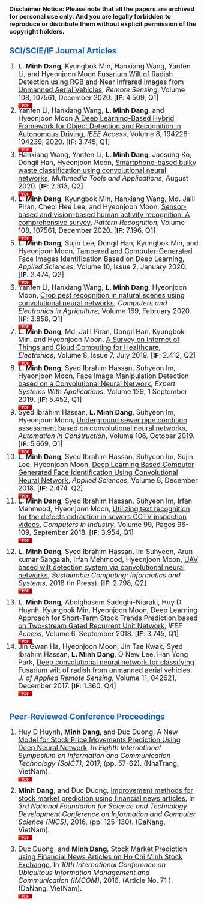  
<style type="text/css">
 
.pdflink{
  display:block;
  width:37px;
  height:13px;
}
li{
  font-size: 18px;
       font-family:"Courier New", Courier, monospace  
       display:block;

}
 
</style>
<h3>Disclaimer Notice: Please note that all the papers are archived for personal use only. And you are legally forbidden to reproduce or distribute them without explicit permission of the copyright holders.</h3>
<h2 style="color:#1565c0">SCI/SCIE/IF Journal Articles</h2>

<ol>

<li>
<b>L. Minh Dang</b>, Kyungbok Min, Hanxiang Wang, Yanfen Li, and Hyeonjoon Moon <a href="https://www.mdpi.com/2072-4292/12/17/2863" target="_blank">Fusarium Wilt of Radish Detection using RGB and Near Infrared Images from Unmanned Aerial Vehicles</a>, <i>Remote Sensing</i>, Volume 108, 107561, December 2020. [<strong>IF</strong>: 4.509, Q1]
 <a class="pdflink" href="/public/papers/RS_2020.pdf" target="_blank">
      <img border="0" src="/public/pictures/pdfminis.png" width="37" height="13">
 </a>
</li>

<li>
Yanfen Li, Hanxiang Wang, <b>L. Minh Dang</b>, and Hyeonjoon Moon <a href="https://ieeexplore.ieee.org/stamp/stamp.jsp?tp=&arnumber=9238023" target="_blank">A Deep Learning-Based Hybrid Framework for Object Detection and Recognition in Autonomous Driving</a>, <i>IEEE Access</i>, Volume 8, 194228-194239, 2020. [<strong>IF</strong>: 3.745, Q1]
 <a class="pdflink" href="/public/papers/access_yanfen_2020.pdf" target="_blank">
      <img border="0" src="/public/pictures/pdfminis.png" width="37" height="13">
 </a>
</li>


<li>
Hanxiang Wang, Yanfen Li, <b>L. Minh Dang</b>, Jaesung Ko, Dongil Han, Hyeonjoon Moon, <a href="https://link.springer.com/article/10.1007/s11042-020-09571-5" target="_blank">Smartphone-based bulky waste classification using convolutional neural networks</a>, <i>Multimedia Tools and Applications</i>, August 2020. [<strong>IF</strong>: 2.313, Q2]
 <a class="pdflink" href="/public/papers/MTA_2020.pdf" target="_blank">
      <img border="0" src="/public/pictures/pdfminis.png" width="37" height="13">
 </a>
</li>


<li>
<b>L. Minh Dang</b>, Kyungbok Min, Hanxiang Wang, Md. Jalil Piran, Cheol Hee Lee, and Hyeonjoon Moon, <a href="https://www.sciencedirect.com/science/article/pii/S0031320320303642?dgcid=coauthor" target="_blank">Sensor-based and vision-based human activity recognition: A comprehensive survey</a>, <i>Pattern Recognition</i>, Volume 108, 107561, December 2020. [<strong>IF</strong>: 7.196, Q1]
 <a class="pdflink" href="/public/papers/pattern_2020.pdf" target="_blank">
      <img border="0" src="/public/pictures/pdfminis.png" width="37" height="13">
 </a>
</li>

<li>
<b>L. Minh Dang</b>, Sujin Lee, Dongil Han, Kyungbok Min, and Hyeonjoon Moon, <a href="https://www.mdpi.com/2076-3417/10/2/505" target="_blank">Tampered and Computer-Generated Face Images Identification Based on Deep Learning</a>, <i>Applied Sciences</i>, Volume 10, Issue 2, January 2020. [<strong>IF</strong>: 2.474, Q2]
 <a class="pdflink" href="/public/papers/applsci-2020.pdf" target="_blank">
      <img border="0" src="/public/pictures/pdfminis.png" width="37" height="13">
 </a>
</li>

<li>
Yanfen Li, Hanxiang Wang, <b>L. Minh Dang</b>,  Hyeonjoon Moon, <a href="https://www.sciencedirect.com/science/article/pii/S0168169919313638" target="_blank">Crop pest recognition in natural scenes using convolutional neural networks</a>, <i>Computers and Electronics in Agriculture</i>, Volume 169, February 2020. [<strong>IF</strong>: 3.858, Q1]
 <a class="pdflink" href="/public/papers/yanfen_2020.pdf" target="_blank">
      <img border="0" src="/public/pictures/pdfminis.png" width="37" height="13">
 </a>
</li>

  <li>
<b>L. Minh Dang</b>, Md. Jalil Piran, Dongil Han, Kyungbok Min, and Hyeonjoon Moon, <a href="https://www.mdpi.com/2079-9292/8/7/768" target="_blank">A Survey on Internet of Things and Cloud Computing for Healthcare</a>, <i>Electronics</i>, Volume 8, Issue 7, July 2019. [<strong>IF</strong>: 2.412, Q2]
 <a class="pdflink" href="/public/papers/electronics-08-00768.pdf" target="_blank">
      <img border="0" src="/public/pictures/pdfminis.png" width="37" height="13">
 </a>
</li>

  <li>
<b>L. Minh Dang</b>, Syed Ibrahim Hassan, Suhyeon Im, Hyeonjoon Moon, <a href="https://www.sciencedirect.com/science/article/pii/S0957417419302350" target="_blank">Face Image Manipulation Detection based on a Convolutional Neural Network</a>, <i>Expert Systems With Applications</i>, Volume 129, 1 September 2019. [<strong>IF</strong>: 5.452, Q1]
 <a class="pdflink" href="/public/papers/Expert_2019.pdf" target="_blank">
      <img border="0" src="/public/pictures/pdfminis.png" width="37" height="13">
 </a>
</li>

  <li>
Syed Ibrahim Hassan, <b>L. Minh Dang</b>, Suhyeon Im, Hyeonjoon Moon, <a href="https://www.sciencedirect.com/science/article/pii/S0926580518305892" target="_blank">Underground sewer pipe condition assessment based on convolutional neural networks</a>, <i>Automation in Construction</i>, Volume 106, October 2019. [<strong>IF</strong>: 5.669, Q1]
 <a class="pdflink" href="/public/papers/Automation_19.pdf" target="_blank">
      <img border="0" src="/public/pictures/pdfminis.png" width="37" height="13">
 </a>
</li>
 <li>
<b>L. Minh Dang</b>, Syed Ibrahim Hassan, Suhyeon Im, Sujin Lee, Hyeonjoon Moon, <a href="https://www.mdpi.com/2076-3417/8/12/2610" target="_blank">Deep Learning Based Computer Generated Face Identification Using Convolutional Neural Network</a>, <i>Applied Sciences</i>, Volume 8, December 2018. [<strong>IF</strong>: 2.474, Q2]
 <a class="pdflink" href="/public/papers/applsci-08-02610.pdf" target="_blank">
      <img border="0" src="/public/pictures/pdfminis.png" width="37" height="13">
 </a>
</li>

 <li>
<b>L. Minh Dang</b>, Syed Ibrahim Hassan, Suhyeon Im, Irfan Mehmood, Hyeonjoon Moon, <a href="https://www.sciencedirect.com/science/article/pii/S0166361517304633" target="_blank">Utilizing text recognition for the defects extraction in sewers CCTV inspection videos</a>, <i>Computers in Industry</i>, Volume 99, Pages 96-109, September 2018. [<strong>IF</strong>: 3.954, Q1]
 <a class="pdflink" href="/public/papers/ComputerID_2018.pdf" target="_blank">
      <img border="0" src="/public/pictures/pdfminis.png" width="37" height="13">
 </a>
</li>
  
  <br>
  
  <li>
<b>L. Minh Dang</b>, Syed Ibrahim Hassan, Im Suhyeon, Arun kumar Sangaiah, Irfan Mehmood, Hyeonjoon Moon, <a href="https://www.sciencedirect.com/science/article/pii/S2210537917304018" target="_blank">UAV based wilt detection system via convolutional neural networks</a>, <i>Sustainable Computing: Informatics and Systems</i>, 2018 (In Press). [<b>IF</b>: 2.798, Q2]
 <a class="pdflink" href="/public/papers/SC_2018.pdf" target="_blank">
      <img border="0" src="/public/pictures/pdfminis.png" width="37" height="13">
</a>
  </li>
  <br>
  <li>
<b>L. Minh Dang</b>, Abolghasem Sadeghi-Niaraki, Huy D. Huynh, Kyungbok Min, Hyeonjoon Moon, <a href="https://ieeexplore.ieee.org/ielx7/6287639/6514899/08456512.pdf?tp=&arnumber=8456512&isnumber=6514899&tag=1" target="_blank">Deep Learning Approach for Short-Term Stock Trends Prediction based on Two-stream Gated Recurrent Unit Network</a>, <i>IEEE Access</i>, Volume 6, September 2018. [<b>IF</b>: 3.745, Q1]
 <a class="pdflink" href="/public/papers/accessMinh_2018.pdf" target="_blank">
      <img border="0" src="/public/pictures/pdfminis.png" width="37" height="13">
</a>
  </li>
  
   <li>
Jin Gwan Ha, Hyeonjoon Moon, Jin Tae Kwak, Syed Ibrahim Hassan, <b>L. Minh Dang</b>, O New Lee, Han Yong Park, <a href="https://www.spiedigitallibrary.org/journals/Journal-of-Applied-Remote-Sensing/volume-11/issue-4/042621/Deep-convolutional-neural-network-for-classifying-Fusarium-wilt-of-radish/10.1117/1.JRS.11.042621.full?SSO=1" target="_blank">Deep convolutional neural network for classifying Fusarium wilt of radish from unmanned aerial vehicles</a>, <i>J. of Applied Remote Sensing</i>, Volume 11, 042621, December 2017. [<b>IF</b>: 1.360, Q4]
 <a class="pdflink" href="/public/papers/SPIE_2017.pdf" target="_blank">
      <img border="0" src="/public/pictures/pdfminis.png" width="37" height="13">
</a>
  </li>
  
<br>


</ol>





<h2 style="color:#1565c0">Peer-Reviewed Conference Proceedings</h2>

<ol>
<li>
Huy D Huynh, <strong>Minh Dang</strong>, and Duc Duong, <a href="https://dl.acm.org/citation.cfm?id=3155202" target="_blank">A New Model for Stock Price Movements Prediction Using Deep Neural Network</a>, In <i>Eighth International Symposium on Information and Communication Technology (SoICT)</i>, 2017, (pp. 57-62). (NhaTrang, VietNam).
<a class="pdflink" href="/public/papers/NICS_STOCK_2016.pdf" target="_blank">
      <img border="0" src="/public/pictures/pdfminis.png" width="37" height="13">
</a>
</li>

<br>

<li>
<strong>Minh Dang</strong>, and Duc Duong, <a href="https://ieeexplore.ieee.org/abstract/document/7725636/" target="_blank">Improvement methods for stock market prediction using financial news articles</a>, In <i>3rd National Foundation for Science and Technology Development Conference on Information and Computer Science (NICS)</i>, 2016, (pp. 125-130). (DaNang, VietNam).
<a class="pdflink" href="/public/papers/IMCOM_STOCK_2016.pdf" target="_blank">
      <img border="0" src="/public/pictures/pdfminis.png" width="37" height="13">
</a>
</li>

<br>

<li>
Duc Duong, and <strong>Minh Dang</strong>, <a href="https://dl.acm.org/citation.cfm?id=2857619" target="_blank">Stock Market Prediction using Financial News Articles on Ho Chi Minh Stock Exchange</a>, In <i>10th International Conference on Ubiquitous Information Management and Communication (IMCOM)</i>, 2016, (Article No. 71 ). (DaNang, VietNam).
<a class="pdflink" href="/public/papers/SOICT_STOCK_2017.pdf" target="_blank">
      <img border="0" src="/public/pictures/pdfminis.png" width="37" height="13">
</a>
</li>
<br>



</ol>
 
 
